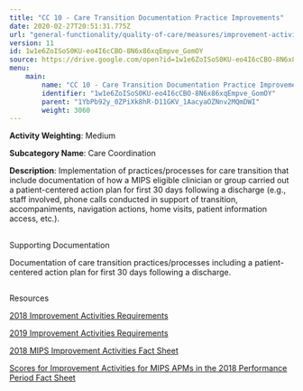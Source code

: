 ```yaml
---
title: "CC 10 - Care Transition Documentation Practice Improvements"
date: 2020-02-27T20:51:31.775Z
url: "general-functionality/quality-of-care/measures/improvement-activities-measures/2018-improvement-acti_62.html"
version: 11
id: 1w1e6ZoISoS0KU-eo4I6cCBO-8N6x86xqEmpve_GomOY
source: https://drive.google.com/open?id=1w1e6ZoISoS0KU-eo4I6cCBO-8N6x86xqEmpve_GomOY
menu:
    main:
        name: "CC 10 - Care Transition Documentation Practice Improvements"
        identifier: "1w1e6ZoISoS0KU-eo4I6cCBO-8N6x86xqEmpve_GomOY"
        parent: "1YbPb92y_0ZPiXk8hR-D11GKV_1AacyaOZNnv2MQmDWI"
        weight: 3060
---
```









**Activity Weighting**: Medium

**Subcategory Name**: Care Coordination

**Description**: Implementation of practices/processes for care transition that include documentation of how a MIPS eligible clinician or group carried out a patient-centered action plan for first 30 days following a discharge (e.g., staff involved, phone calls conducted in support of transition, accompaniments, navigation actions, home visits, patient information access, etc.).







## 

Supporting Documentation

Documentation of care transition practices/processes including a patient-centered action plan for first 30 days following a discharge.







## 

Resources

[2018 Improvement Activities Requirements](https://qpp.cms.gov/mips/improvement-activities?py=2018)

[2019 Improvement Activities Requirements](https://qpp.cms.gov/mips/improvement-activities?py=2019)

[2018 MIPS Improvement Activities Fact Sheet](https://qpp.cms.gov/resource/2018%20MIPS%20Improvement%20Activities%20Fact%20Sheet)

[Scores for Improvement Activities for MIPS APMs in the 2018 Performance Period Fact Sheet](https://qpp.cms.gov/resource/2018%20MIPS%20APMs%20improvement%20Activities%20scores%20fact%20sheet)

